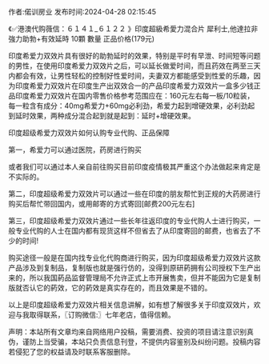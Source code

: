 <p>作者:偌训房业 发布时间:2024-04-28 02:15:45</p>
<p>《✅港澳代购薇信：６１４１_６１２２ 》印度超級希愛力混合片 犀利士,他達拉非 強力助勃+有效延時 10顆 數量 正品价格(179元) </p>
									<p>印度希爱力双效片具有很好的助勃延时的效果，特别是平时有早泄、时间短等问题的男性，在使用印度希爱力双效片之后，可以延长做爱时间，而且药效在两至三天内都会有效，让男性轻松的控制好性爱时间，夫妻双方都能感受到性爱的乐趣，因为印度希爱力双效片在印度生产出双效合一的产品印度希爱力双效片一盒多少钱正品印度希爱力双效片在国内零售价格参考范围应在：160元左右每一板/10粒装，每一粒含有成分：40mg希爱力+60mg必利劲，希爱力起到增硬效果，必利劲起到延时效果，两种成分混合起到就是起到：延时+增硬效果。</p><p>印度超级希爱力双效片如何认购专业代购、正品保障</p><p></p><p>第一，希爱力可以通过医院，药房进行购买</p><p>或者我们可以通过本人亲自前往购买目前印度疫情极其严重这个办法做起来肯定是不实际的。</p><p>第二，印度超级希爱力双效片可以通过一些在印度的朋友帮忙到正规的大药房进行购买后帮忙带回国内，或用邮寄的方式寄回[邮费200元左右]</p><p>第三，印度超级希爱力双效片通过一些长年往返印度的专业代购人士进行购买，一般专业代购的人士在国内都有现货这样不但省去了从印度寄回的邮费，也省去了不少的时间!</p><p>购买途径一般是在国内找专业化代购商进行购买，因为印度超级希爱力双效片这款产品涉及到复制品，复制版也就是强行仿的，没得到原研葯拥有公司授权下生产出来的，所以我国葯品监督管理局不允许正式上市开展售卖，但并不能因为它是复制版就否认它的葯效，它的葯效是真实存在的，而且效果是不错的。</p><p>以上是印度超级希爱力双效片相关信息讲解，如有想了解很多关于印度双效片，欢迎与我取得联系，〖订购微信:〗七年老店，值得信赖。</p>				声明：本站所有文章均来自网络用户投稿，需要消费、投资的项目请注意识别真伪，谨防上当受骗，本站只负责信息刊登，不提供内容鉴别及纠纷问题。投稿内容若侵犯了您的权益请及时联系客服删除。				

